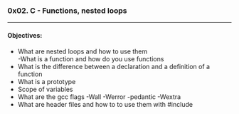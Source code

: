 ### 0x02. C - Functions, nested loops  
---  
#### Objectives:
- What are nested loops and how to use them  
 -What is a function and how do you use functions  
- What is the difference between a declaration and a definition of a function  
- What is a prototype  
- Scope of variables  
- What are the gcc flags -Wall -Werror -pedantic -Wextra  
- What are header files and how to to use them with #include  